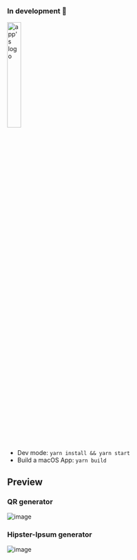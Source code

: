
### In development 🚧
<img src="https://github.com/Sitaras/awesomeTools/assets/45051550/23c3fbe4-820a-4ce8-82f3-76e289b51b4f" alt="app's logo" width="25%" height="25%">
<br/>
<ul>
  <li>Dev mode: <code>yarn install && yarn start </code></li>
  <li>Build a macOS App: <code>yarn build</code> </li>
</ul>

## Preview
### QR generator
![image](https://github.com/Sitaras/awesomeTools/assets/45051550/e311d67a-7cad-4921-9473-e3ea89d55aff)

### Hipster-Ipsum generator
![image](https://github.com/Sitaras/awesomeTools/assets/45051550/6addca7b-114a-43ef-83f4-ab1065c2917c)
